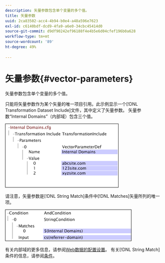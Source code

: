 ```yaml
---
description: 矢量参数包含单个变量的多个值。
title: 矢量参数
uuid: 2ca83502-acc4-4b94-b0e4-a48a596e7623
exl-id: c6140bdf-dcd9-4fa9-a6e0-34cbc45414d0
source-git-commit: d9df90242ef96188f4e4b5e6d04cfef196b0a628
workflow-type: tm+mt
source-wordcount: '89'
ht-degree: 49%

---
```


# 矢量参数{#vector-parameters}

矢量参数包含单个变量的多个值。

只能将矢量参数作为某个矢量的唯一项目引用。此示例显示一个[!DNL Transformation Dataset Include]文件，其中定义了矢量参数。 矢量参数“Internal Domains”（内部域）包含三个值。

![](assets/cfg_WebParameters_InternalDomains.png)

请注意，矢量参数是[!DNL String Match]条件中[!DNL Matches]矢量所列的唯一项。

![](assets/cfg_Parameters_InternalDomains_Ref.png)

有关内部域的更多信息，请参阅[Web数据的配置设置](../../../../home/c-dataset-const-proc/c-config-web-data/c-config-web-data.md#concept-9a306b65483a484bb3f6f3c1d7e77519)。 有关[!DNL String Match]条件的信息，请参阅[条件](../../../../home/c-dataset-const-proc/c-conditions/c-abt-cond.md)。
